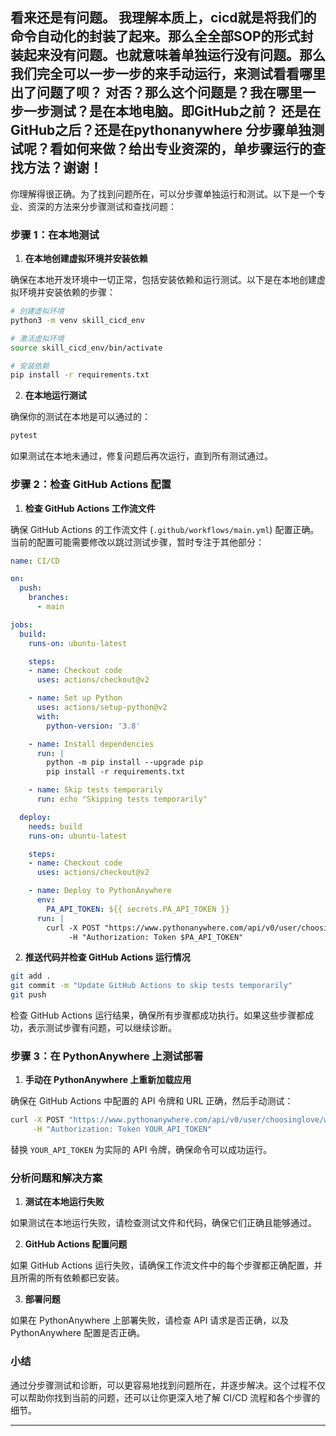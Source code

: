  看来还是有问题。 我理解本质上，cicd就是将我们的命令自动化的封装了起来。那么全全部SOP的形式封装起来没有问题。也就意味着单独运行没有问题。那么我们完全可以一步一步的来手动运行，来测试看看哪里出了问题了呗？ 对否？那么这个问题是？我在哪里一步一步测试？是在本地电脑。即GitHub之前？ 还是在GitHub之后？还是在pythonanywhere 分步骤单独测试呢？看如何来做？给出专业资深的，单步骤运行的查找方法？谢谢！
 --

 你理解得很正确。为了找到问题所在，可以分步骤单独运行和测试。以下是一个专业、资深的方法来分步骤测试和查找问题：

### 步骤 1：在本地测试

1. **在本地创建虚拟环境并安装依赖**

确保在本地开发环境中一切正常，包括安装依赖和运行测试。以下是在本地创建虚拟环境并安装依赖的步骤：

```bash
# 创建虚拟环境
python3 -m venv skill_cicd_env

# 激活虚拟环境
source skill_cicd_env/bin/activate

# 安装依赖
pip install -r requirements.txt
```

2. **在本地运行测试**

确保你的测试在本地是可以通过的：

```bash
pytest
```

如果测试在本地未通过，修复问题后再次运行，直到所有测试通过。

### 步骤 2：检查 GitHub Actions 配置

1. **检查 GitHub Actions 工作流文件**

确保 GitHub Actions 的工作流文件 (`.github/workflows/main.yml`) 配置正确。当前的配置可能需要修改以跳过测试步骤，暂时专注于其他部分：

```yaml
name: CI/CD

on:
  push:
    branches:
      - main

jobs:
  build:
    runs-on: ubuntu-latest

    steps:
    - name: Checkout code
      uses: actions/checkout@v2

    - name: Set up Python
      uses: actions/setup-python@v2
      with:
        python-version: '3.8'

    - name: Install dependencies
      run: |
        python -m pip install --upgrade pip
        pip install -r requirements.txt

    - name: Skip tests temporarily
      run: echo "Skipping tests temporarily"

  deploy:
    needs: build
    runs-on: ubuntu-latest

    steps:
    - name: Checkout code
      uses: actions/checkout@v2

    - name: Deploy to PythonAnywhere
      env:
        PA_API_TOKEN: ${{ secrets.PA_API_TOKEN }}
      run: |
        curl -X POST "https://www.pythonanywhere.com/api/v0/user/choosinglove/webapps/www.handonproject.ai/reload/" \
             -H "Authorization: Token $PA_API_TOKEN"
```

2. **推送代码并检查 GitHub Actions 运行情况**

```bash
git add .
git commit -m "Update GitHub Actions to skip tests temporarily"
git push
```

检查 GitHub Actions 运行结果，确保所有步骤都成功执行。如果这些步骤都成功，表示测试步骤有问题，可以继续诊断。

### 步骤 3：在 PythonAnywhere 上测试部署

1. **手动在 PythonAnywhere 上重新加载应用**

确保在 GitHub Actions 中配置的 API 令牌和 URL 正确，然后手动测试：

```bash
curl -X POST "https://www.pythonanywhere.com/api/v0/user/choosinglove/webapps/www.handonproject.ai/reload/" \
     -H "Authorization: Token YOUR_API_TOKEN"
```

替换 `YOUR_API_TOKEN` 为实际的 API 令牌，确保命令可以成功运行。

### 分析问题和解决方案

1. **测试在本地运行失败**

如果测试在本地运行失败，请检查测试文件和代码，确保它们正确且能够通过。

2. **GitHub Actions 配置问题**

如果 GitHub Actions 运行失败，请确保工作流文件中的每个步骤都正确配置，并且所需的所有依赖都已安装。

3. **部署问题**

如果在 PythonAnywhere 上部署失败，请检查 API 请求是否正确，以及 PythonAnywhere 配置是否正确。

### 小结

通过分步骤测试和诊断，可以更容易地找到问题所在，并逐步解决。这个过程不仅可以帮助你找到当前的问题，还可以让你更深入地了解 CI/CD 流程和各个步骤的细节。

---
